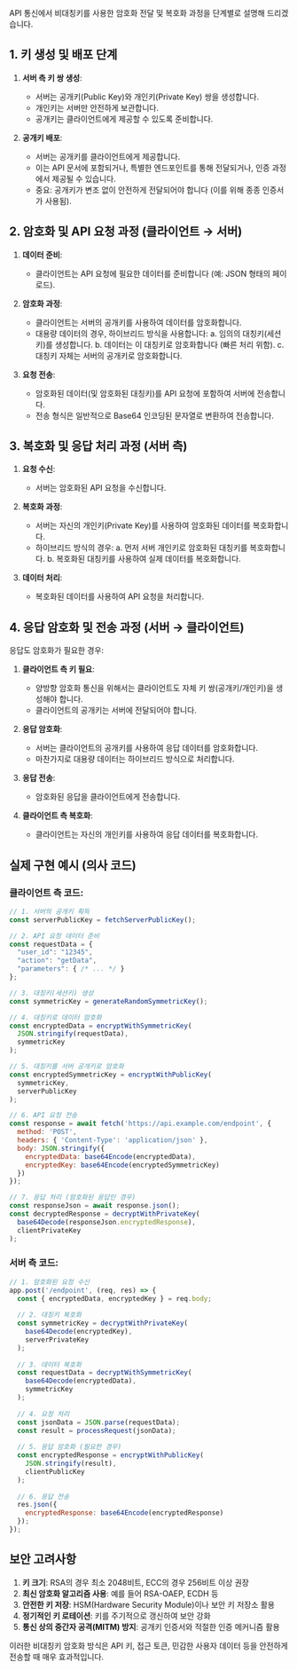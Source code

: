 

API 통신에서 비대칭키를 사용한 암호화 전달 및 복호화 과정을 단계별로 설명해 드리겠습니다.

## 1. 키 생성 및 배포 단계

1. **서버 측 키 쌍 생성**:
    
    - 서버는 공개키(Public Key)와 개인키(Private Key) 쌍을 생성합니다.
    - 개인키는 서버만 안전하게 보관합니다.
    - 공개키는 클라이언트에게 제공할 수 있도록 준비합니다.
2. **공개키 배포**:
    
    - 서버는 공개키를 클라이언트에게 제공합니다.
    - 이는 API 문서에 포함되거나, 특별한 엔드포인트를 통해 전달되거나, 인증 과정에서 제공될 수 있습니다.
    - 중요: 공개키가 변조 없이 안전하게 전달되어야 합니다 (이를 위해 종종 인증서가 사용됨).

## 2. 암호화 및 API 요청 과정 (클라이언트 → 서버)

1. **데이터 준비**:
    
    - 클라이언트는 API 요청에 필요한 데이터를 준비합니다 (예: JSON 형태의 페이로드).
2. **암호화 과정**:
    
    - 클라이언트는 서버의 공개키를 사용하여 데이터를 암호화합니다.
    - 대용량 데이터의 경우, 하이브리드 방식을 사용합니다: a. 임의의 대칭키(세션키)를 생성합니다. b. 데이터는 이 대칭키로 암호화합니다 (빠른 처리 위함). c. 대칭키 자체는 서버의 공개키로 암호화합니다.
3. **요청 전송**:
    
    - 암호화된 데이터(및 암호화된 대칭키)를 API 요청에 포함하여 서버에 전송합니다.
    - 전송 형식은 일반적으로 Base64 인코딩된 문자열로 변환하여 전송합니다.

## 3. 복호화 및 응답 처리 과정 (서버 측)

1. **요청 수신**:
    
    - 서버는 암호화된 API 요청을 수신합니다.
2. **복호화 과정**:
    
    - 서버는 자신의 개인키(Private Key)를 사용하여 암호화된 데이터를 복호화합니다.
    - 하이브리드 방식의 경우: a. 먼저 서버 개인키로 암호화된 대칭키를 복호화합니다. b. 복호화된 대칭키를 사용하여 실제 데이터를 복호화합니다.
3. **데이터 처리**:
    
    - 복호화된 데이터를 사용하여 API 요청을 처리합니다.

## 4. 응답 암호화 및 전송 과정 (서버 → 클라이언트)

응답도 암호화가 필요한 경우:

1. **클라이언트 측 키 필요**:
    
    - 양방향 암호화 통신을 위해서는 클라이언트도 자체 키 쌍(공개키/개인키)을 생성해야 합니다.
    - 클라이언트의 공개키는 서버에 전달되어야 합니다.
2. **응답 암호화**:
    
    - 서버는 클라이언트의 공개키를 사용하여 응답 데이터를 암호화합니다.
    - 마찬가지로 대용량 데이터는 하이브리드 방식으로 처리합니다.
3. **응답 전송**:
    
    - 암호화된 응답을 클라이언트에게 전송합니다.
4. **클라이언트 측 복호화**:
    
    - 클라이언트는 자신의 개인키를 사용하여 응답 데이터를 복호화합니다.

## 실제 구현 예시 (의사 코드)

### 클라이언트 측 코드:

```javascript
// 1. 서버의 공개키 획득
const serverPublicKey = fetchServerPublicKey();

// 2. API 요청 데이터 준비
const requestData = {
  "user_id": "12345",
  "action": "getData",
  "parameters": { /* ... */ }
};

// 3. 대칭키(세션키) 생성
const symmetricKey = generateRandomSymmetricKey();

// 4. 대칭키로 데이터 암호화
const encryptedData = encryptWithSymmetricKey(
  JSON.stringify(requestData),
  symmetricKey
);

// 5. 대칭키를 서버 공개키로 암호화
const encryptedSymmetricKey = encryptWithPublicKey(
  symmetricKey,
  serverPublicKey
);

// 6. API 요청 전송
const response = await fetch('https://api.example.com/endpoint', {
  method: 'POST',
  headers: { 'Content-Type': 'application/json' },
  body: JSON.stringify({
    encryptedData: base64Encode(encryptedData),
    encryptedKey: base64Encode(encryptedSymmetricKey)
  })
});

// 7. 응답 처리 (암호화된 응답인 경우)
const responseJson = await response.json();
const decryptedResponse = decryptWithPrivateKey(
  base64Decode(responseJson.encryptedResponse),
  clientPrivateKey
);
```

### 서버 측 코드:

```javascript
// 1. 암호화된 요청 수신
app.post('/endpoint', (req, res) => {
  const { encryptedData, encryptedKey } = req.body;
  
  // 2. 대칭키 복호화
  const symmetricKey = decryptWithPrivateKey(
    base64Decode(encryptedKey),
    serverPrivateKey
  );
  
  // 3. 데이터 복호화
  const requestData = decryptWithSymmetricKey(
    base64Decode(encryptedData),
    symmetricKey
  );
  
  // 4. 요청 처리
  const jsonData = JSON.parse(requestData);
  const result = processRequest(jsonData);
  
  // 5. 응답 암호화 (필요한 경우)
  const encryptedResponse = encryptWithPublicKey(
    JSON.stringify(result),
    clientPublicKey
  );
  
  // 6. 응답 전송
  res.json({
    encryptedResponse: base64Encode(encryptedResponse)
  });
});
```

## 보안 고려사항

1. **키 크기**: RSA의 경우 최소 2048비트, ECC의 경우 256비트 이상 권장
2. **최신 암호화 알고리즘 사용**: 예를 들어 RSA-OAEP, ECDH 등
3. **안전한 키 저장**: HSM(Hardware Security Module)이나 보안 키 저장소 활용
4. **정기적인 키 로테이션**: 키를 주기적으로 갱신하여 보안 강화
5. **통신 상의 중간자 공격(MITM) 방지**: 공개키 인증서와 적절한 인증 메커니즘 활용

이러한 비대칭키 암호화 방식은 API 키, 접근 토큰, 민감한 사용자 데이터 등을 안전하게 전송할 때 매우 효과적입니다.